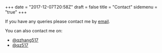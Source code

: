 +++
date = "2017-12-07T20:58Z"
draft = false
title = "Contact"
sidemenu = "true"
+++

If you have any queries please contact me by <a href="mailto:qz517@protonmail.com">email</a>.

You can also contact me on:

<ul class="fa-ul">
  <li>
    <a href="https://twitter.com/qzhang517" target="_blank"><i class="fa fa-twitter-square fa-lg"></i>@qzhang517</a>
  </li>
  <li>
    <a href="https://github.com/qz517" target="_blank"><i class="fa fa-github-square fa-lg"></i>@qz517</a>
  </li>
</ul>